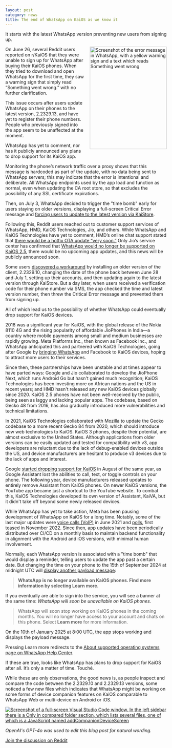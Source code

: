 ```yaml
---
layout: post
category: news
title: The end of WhatsApp on KaiOS as we know it
---
```

It starts with the latest WhatsApp version preventing new users from signing up.

<img src="{{ site.baseurl }}/assets/images/blog/2024-07-04-11-35-05.png" align="right" width="240" height="320" style="width:240px;margin:0 0 1rem 1rem" alt="Screenshot of the error message in WhatsApp, with a yellow warning sign and a text which reads Something went wrong">

On June 26, several Reddit users reported on r/KaiOS that they were unable to sign up for WhatsApp after buying their KaiOS phones. When they tried to download and open WhatsApp for the first time, they saw a warning sign that simply read “Something went wrong.” with no further clarification.

This issue occurs after users update WhatsApp on their phones to the latest version, 2.2329.13, and have yet to register their phone numbers. People who previously signed into the app seem to be unaffected at the moment.

WhatsApp has yet to comment, nor has it publicly announced any plans to drop support for its KaiOS app.

Monitoring the phone’s network traffic over a proxy shows that this message is hardcoded as part of the update, with no data being sent to WhatsApp servers; this may indicate that the error is intentional and deliberate. All WhatsApp endpoints used by the app load and function as normal, even when updating the CA root store, so that excludes the possibility of any SSL certificate expirations.

Then, on July 3, WhatsApp decided to trigger the "time bomb" early for users staying on older versions, displaying a full-screen Critical Error message and [forcing users to update to the latest version via KaiStore](https://www.reddit.com/r/KaiOS/comments/1du50sr/i_found_the_solution_guys_you_just_have_to_set/).

Following this, Reddit users reached out to customer support services of WhatsApp, HMD, KaiOS Technologies, Jio, and others. While WhatsApp and KaiOS Technologies have yet to comment, HMD’s online chat support stated that [there would be a hotfix OTA update “very soon.”](https://www.reddit.com/r/KaiOS/comments/1dp9ubt/comment/lanjcla/) Only Jio’s service center has confirmed that [WhatsApp would no longer be supported on KaiOS 2.5](https://www.reddit.com/r/KaiOS/comments/1dp9ubt/comment/lb9gej5/), there would be no upcoming app updates, and this news will be publicly announced soon.

Some users [discovered a workaround](https://www.reddit.com/r/KaiOS/comments/1dp9ubt/comment/lahl3bo/) by installing an older version of the client, 2.2329.10, changing the date of the phone back between June 28 and July 1, setting up their accounts, and then updating again to the latest version through KaiStore. But a day later, when users received a verification code for their phone number via SMS, the app checked the time and latest version number, then threw the Critical Error message and prevented them from signing up.

All of which lead us to the possibility of whether WhatsApp could eventually drop support for KaiOS devices.

2018 was a significant year for KaiOS, with the global release of the Nokia 8110 4G and the rising popularity of affordable JioPhones in India&#8212;a country where mobile payments among small and medium businesses are rapidly growing. Meta Platforms Inc., then known as Facebook Inc., and WhatsApp anticipated this and partnered with KaiOS Technologies, going after Google by [bringing WhatsApp](https://www.theverge.com/2019/7/22/20703872/whatsapp-kaios-nokia-8110-jio-phone-feature-phones) and Facebook to KaiOS devices, hoping to attract more users to their services.

Since then, these partnerships have been unstable and at times appear to have parted ways: Google and Jio collaborated to develop the JioPhone Next, which runs Android Go but hasn't gained much recognition; KaiOS Technologies has been investing more on African nations and the US in recent years; and HMD hasn't released any new KaiOS devices globally since 2020. KaiOS 2.5 phones have not been well-received by the public, being seen as laggy and lacking popular apps. The codebase, based on Gecko 48 from 2016, has also gradually introduced more vulnerabilities and technical limitations.

In 2021, KaiOS Technologies collaborated with Mozilla to update the Gecko codebase to a more recent Gecko 84 from 2020, which should introduce new web technologies to KaiOS. KaiOS 3 phones, despite their potential, are almost exclusive to the United States. Although applications from older versions can be easily updated and tested for compatibility with v3, app developers are reluctant due to the lack of debug-enabled devices outside the US, and device manufacturers are hesitant to produce v3 devices due to the lack of apps and interest.

Google [started dropping support for KaiOS](https://9to5google.com/2021/08/30/google-assistant-kaios-text/) in August of the same year, as Google Assistant lost the abilities to call, text, or toggle controls on your phone. The following year, device manufacturers released updates to entirely remove Assistant from KaiOS phones. On newer KaiOS versions, the YouTube app became just a shortcut to the YouTube website. To combat this, KaiOS Technologies developed its own version of Assistant, KaiVA, but it didn't take off beyond some newly released devices.

While WhatsApp has yet to take action, Meta has been pausing development of WhatsApp on KaiOS for a long time. Notably, some of the last major updates were [voice calls (VoIP)](https://www.androidauthority.com/whatsapp-calls-kaios-feature-phones-1233576/) in June 2021 and [polls](https://www.reddit.com/r/KaiOS/comments/zf5z76/testing_features_removed_as_the_latest_version_of/), first teased in November 2022. Since then, app updates have been periodically distributed over CI/CD on a monthly basis to maintain backend functionality in alignment with the Android and iOS versions, with minimal human involvement.

Normally, each WhatsApp version is associated with a "time bomb" that would display a reminder, telling users to update the app past a certain date. But changing the time on your phone to the 15th of September 2024 at midnight UTC will [display another payload message](https://www.reddit.com/r/KaiOS/comments/1dp9ubt/comment/lbfjak6/):

> **WhatsApp is no longer available on KaiOS phones. Find more information by selecting Learn more.**

If you eventually are able to sign into the service, you will see a banner at the same time: *WhatsApp will soon be unavailable on KaiOS phones.*

> WhatsApp will soon stop working on KaiOS phones in the coming months. You will no longer have access to your account and chats on this phone. Select **Learn more** for more information.

On the 10th of January 2025 at 8:00 UTC, the app stops working and displays the payload message.

Pressing Learn more redirects to the [About supported operating systems page on WhatsApp Help Center](https://faq.whatsapp.com/595164741332628).

If these are true, looks like WhatsApp has plans to drop support for KaiOS after all. It’s only a matter of time. Touché.

While these are only observations, the good news is, as people inspect and compare the code between the 2.2329.10 and 2.2329.13 versions, some noticed a few new files which indicates that WhatsApp might be working on some forms of device companion features on KaiOS comparable to WhatsApp Web or multi-device on Android or iOS.

<a href="https://www.reddit.com/r/KaiOS/comments/1dp9ubt/comment/lbfk6oz/">
    <img src="{{ site.baseurl }}/assets/images/blog/compare-wa-version.png" alt="Screenshot of a full-screen Visual Studio Code window. In the left sidebar there is a Only in compared folder section, which lists several files, one of which is a JavaScript named addCompanionDeviceScreen">
</a>

*OpenAI's GPT-4o was used to edit this blog post for natural wording.*

[Join the discussion on Reddit](https://www.reddit.com/r/KaiOS/comments/1dp9ubt/whatsapp_stopped_working_nokia_6300_4g/)